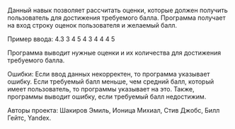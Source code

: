 Данный навык позволяет рассчитать оценки, которые должен получить пользователь для достижения требуемого балла.
Программа получает на вход строку оценок пользователя и желаемый балл.

Пример ввода:
4.3 3 4 5 4 3 4 4 4 5

Программа выводит нужные оценки и их количества для достижения требуемого балла.

Ошибки:
Если ввод данных некорректен, то программа указывает ошибку.
Если требуемый балл меньше, чем средний балл, который имеет пользователь, то программы указывает на это.
Также, программы выводит ошибку, если требуемый балл недостижим.

Авторы проекта:
Шакиров Эмиль,
Ионица Михиал,
Стив Джобс,
Билл Гейтс,
Yandex.
